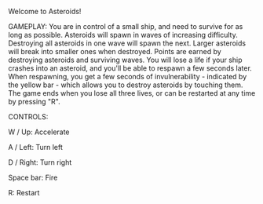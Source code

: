 Welcome to Asteroids!

GAMEPLAY:
You are in control of a small ship, and need to survive for as long as possible.
Asteroids will spawn in waves of increasing difficulty. 
Destroying all asteroids in one wave will spawn the next.
Larger asteroids will break into smaller ones when destroyed.
Points are earned by destroying asteroids and surviving waves.
You will lose a life if your ship crashes into an asteroid, and you'll be able to respawn a few seconds later.
When respawning, you get a few seconds of invulnerability - indicated by the yellow bar - which allows you to destroy asteroids by touching them.
The game ends when you lose all three lives, or can be restarted at any time by pressing "R".

CONTROLS:

W / Up:     Accelerate

A / Left:   Turn left

D / Right:  Turn right

Space bar:  Fire

R:          Restart
